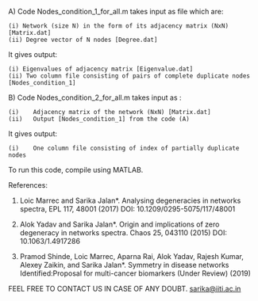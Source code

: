 A) Code Nodes_condition_1_for_all.m takes input as file which are:

    (i) Network (size N) in the form of its adjacency matrix (NxN) [Matrix.dat]
    (ii) Degree vector of N nodes [Degree.dat]

  It gives output:

    (i) Eigenvalues of adjacency matrix [Eigenvalue.dat]
    (ii) Two column file consisting of pairs of complete duplicate nodes [Nodes_condition_1]


B) Code Nodes_condition_2_for_all.m takes input as :

    (i)    Adjacency matrix of the network (NxN) [Matrix.dat]
    (ii)   Output [Nodes_condition_1] from the code (A)

   It gives output:

    (i)    One column file consisting of index of partially duplicate nodes


To run this code, compile using MATLAB.

References:
1) Loic Marrec and Sarika Jalan*. Analysing degeneracies in networks spectra, EPL 117, 48001 (2017) 
   DOI: 10.1209/0295-5075/117/48001

2) Alok Yadav and Sarika Jalan*. Origin and implications of zero degeneracy in networks spectra. Chaos 25, 043110 (2015) 
   DOI: 10.1063/1.4917286

3) Pramod Shinde, Loic Marrec, Aparna Rai, Alok Yadav, Rajesh Kumar, Alexey Zaikin, and Sarika Jalan*. Symmetry in disease networks           
   Identified:Proposal for multi-cancer biomarkers (Under Review) (2019)

FEEL FREE TO CONTACT US IN CASE OF ANY DOUBT.
sarika@iiti.ac.in
